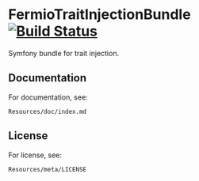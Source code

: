 # FermioTraitInjectionBundle [![Build Status](https://travis-ci.org/fermio/FermioTraitInjectionBundle.png?branch=master)](https://travis-ci.org/fermio/FermioTraitInjectionBundle)

Symfony bundle for trait injection.

## Documentation

For documentation, see:

    Resources/doc/index.md

## License

For license, see:

    Resources/meta/LICENSE
